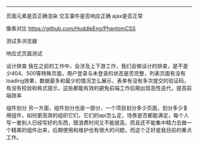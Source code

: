 ****
页面元素是否正确渲染
交互事件是否响应正确
ajax是否正常

像素对比
https://github.com/HuddleEng/PhantomCSS

测试多浏览器

响应式页面测试

设计排查
我在之前的工作中，会涉及上下游工作，我们会做设计的排查，是不是少404、500等特殊页面，用户登录与未登录的状态是否完整，列表页面有没有loading效果，数据最多和最少的情况怎么展示，表单有没有多次提交的验证码，有没有校验和格式提示，这些都能有效的避免前端工作后期出现恶性迭代，提高前端效率


组件划分
另一方面，组件划分也是一部分，一个项目划分多少页面，划分多少复用组件，如何更高效的组织它们，它们的api怎么定，场景是否都能满足，每个人写一套别人已经写好的东西，既浪费时间又不能提高，而且还不能集中精力去做一个精美的组件出来，后期使用和维护也有很大的问题，而这个正好是我目前的重点工作。



